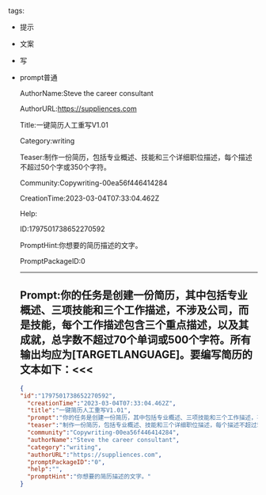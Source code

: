   tags: 
- 提示
- 文案
- 写
- prompt普通

  AuthorName:Steve the career consultant

  AuthorURL:https://suppliences.com

  Title:一键简历人工重写V1.01

  Category:writing

  Teaser:制作一份简历，包括专业概述、技能和三个详细职位描述，每个描述不超过50个字或350个字符。

  Community:Copywriting-00ea56f446414284

  CreationTime:2023-03-04T07:33:04.462Z

  Help:

  ID:1797501738652270592

  PromptHint:你想要的简历描述的文字。

  PromptPackageID:0

  ---

  ## Prompt:你的任务是创建一份简历，其中包括专业概述、三项技能和三个工作描述，不涉及公司，而是技能，每个工作描述包含三个重点描述，以及其成就，总字数不超过70个单词或500个字符。所有输出均应为[TARGETLANGUAGE]。要编写简历的文本如下：<<<

  ```json
  {
  "id":"1797501738652270592",
    "creationTime":"2023-03-04T07:33:04.462Z",
    "title":"一键简历人工重写V1.01",
    "prompt":"你的任务是创建一份简历，其中包括专业概述、三项技能和三个工作描述，不涉及公司，而是技能，每个工作描述包含三个重点描述，以及其成就，总字数不超过70个单词或500个字符。所有输出均应为[TARGETLANGUAGE]。要编写简历的文本如下：<<<",
    "teaser":"制作一份简历，包括专业概述、技能和三个详细职位描述，每个描述不超过50个字或350个字符。",
    "community":"Copywriting-00ea56f446414284",
    "authorName":"Steve the career consultant",
    "category":"writing",
    "authorURL":"https://suppliences.com",
    "promptPackageID":"0",
    "help":"",
    "promptHint":"你想要的简历描述的文字。"
  }
  ```
